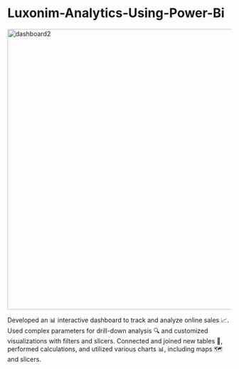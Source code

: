 # Luxonim-Analytics-Using-Power-Bi
<img width="630" alt="dashboard2" src="https://github.com/nimrafaryal/Luxonim-Analytics-Using-Power-Bi/assets/135431065/b61199bd-72b2-4ab1-af50-5a9cbd7987b7">

Developed an 📊 interactive dashboard to track and analyze online sales 📈. Used complex parameters for drill-down analysis 🔍 and customized visualizations with filters and slicers. Connected and joined new tables 🔗, performed calculations, and utilized various charts 📊, including maps 🗺️ and slicers.

